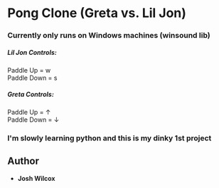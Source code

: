 # Pong Clone (Greta vs. Lil Jon)

### Currently only runs on Windows machines (winsound lib)

##### Lil Jon Controls: 
Paddle Up = w  
Paddle Down = s  

##### Greta Controls: 
Paddle Up = &#8593;  
Paddle Down = &#8595;  

### I'm slowly learning python and this is my dinky 1st project

 ## Author
 * **Josh Wilcox**
